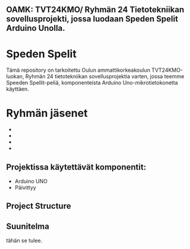 ## OAMK: TVT24KMO/ Ryhmän 24 Tietotekniikan sovellusprojekti, jossa luodaan Speden Spelit Arduino Unolla.

# Speden Spelit 

Tämä repository on tarkoitettu Oulun ammattikorkeakoulun TVT24KMO-luokan, Ryhmän 24 tietotekniikan sovellusprojektia varten, jossa teemme Speeden Spellit-peliä, komponenteista Arduino Uno-mikrotietokonetta käyttäen.
# Ryhmän jäsenet
-
-
-
-


## Projektissa käytettävät komponentit:
- Arduino UNO
- Päivittyy

## Project Structure


## Suunitelma
tähän se tulee. 
